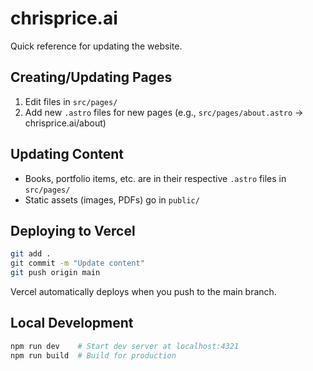# chrisprice.ai

Quick reference for updating the website.

## Creating/Updating Pages

1. Edit files in `src/pages/`
2. Add new `.astro` files for new pages (e.g., `src/pages/about.astro` → chrisprice.ai/about)

## Updating Content

- Books, portfolio items, etc. are in their respective `.astro` files in `src/pages/`
- Static assets (images, PDFs) go in `public/`

## Deploying to Vercel

```bash
git add .
git commit -m "Update content"
git push origin main
```

Vercel automatically deploys when you push to the main branch.

## Local Development

```bash
npm run dev    # Start dev server at localhost:4321
npm run build  # Build for production
```
